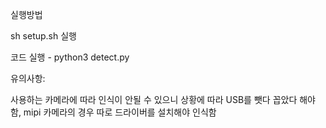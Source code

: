 실행방법

sh setup.sh 실행

코드 실행 - python3 detect.py

유의사항:

사용하는 카메라에 따라 인식이 안될 수 있으니 상황에 따라 USB를 뺏다 꼽았다 해야함, mipi 카메라의 경우 따로 드라이버를 설치해야 인식함
